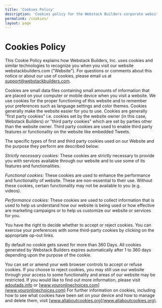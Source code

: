 ```yaml
---
title: 'Cookies Policy'
description: 'Cookies policy for the Webstack Builders corporate website.'
permalink: /cookies/
layout: page
---
```


# Cookies Policy

This Cookie Policy explains how Webstack Builders, Inc. uses cookies and similar technologies to recognize you when you visit our website webstackbuilders.com ("Website"). For questions or comments about this notice or about our use of cookies, please email us at [support@webstackbuilders.com](mailto:support@webstackbuilders.com).

Cookies are small data files containing small amounts of information that are placed on your computer or mobile device when you visit a website. We use cookies for the proper functioning of this website and to remember your preferences such as language settings and color themes. Cookies generally make the website easier for you to use. Cookies are generally "first party cookies" i.e. cookies set by the website owner (in this case, Webstack Builders) or "third party cookies" which are set by parties other than the website owner. Third party cookies are used to enable third party features or functionality on the website like embedded Tweets.

The specific types of first and third party cookies used on our Website and the purpose they perform are described below:

_Strictly necessary cookies:_ These cookies are strictly necessary to provide you with services available through our website and to use some of its features and functionalities.

_Functional cookies:_ These cookies are used to enhance the performance and functionality of website. These are non-essential to their use. Without these cookies, certain functionality may not be available to you (e.g. videos).

_Performance cookies:_ These cookies are used to collect information that is used to help us understand how our website is being used or how effective are marketing campaigns or to help us customize our website or services for you.

You have the right to decide whether to accept or reject cookies. You can exercise your preferences with some third-party cookies by clicking on the appropriate op-out links.

By default no cookie gets saved for more than 360 Days. All cookies generated by Webstack Builders expires automatically after 1 to 360 days depending upon the purpose of the cookie.

You can set or amend your web browser controls to accept or refuse cookies. If you choose to reject cookies, you may still use our website through your access to some functionality and areas of our website may be restricted. If you would like to find out more information, please visit [adoutads.info](http://aboutads.info/choices) or [www.youronlinechoices.com](www.youronlinechoices.com) For further information on cookies, including how to see what cookies have been set on your device and how to manage and delete them, visit [www.allaboutcookies.org](www.allaboutcookies.org).
